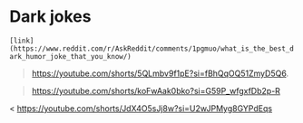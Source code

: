 # Dark jokes
```[link](https://www.reddit.com/r/AskReddit/comments/1pgmuo/what_is_the_best_dark_humor_joke_that_you_know/)```
>https://youtube.com/shorts/5QLmbv9f1pE?si=fBhQqOQ51ZmyD5Q6.

>https://youtube.com/shorts/koFwAak0bko?si=G59P_wfgxfDb2p-R


< https://youtube.com/shorts/JdX4O5sJj8w?si=U2wJPMyg8GYPdEqs

